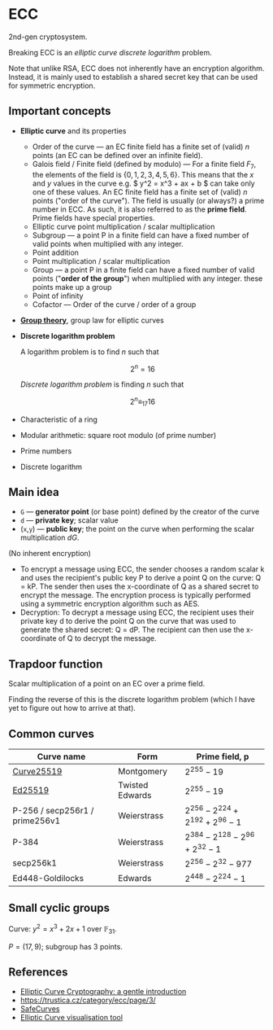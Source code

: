 # ECC

2nd-gen cryptosystem.

Breaking ECC is an _elliptic curve discrete logarithm_ problem.

Note that unlike RSA, ECC does not inherently have an encryption algorithm. Instead, it is mainly used to establish a shared secret key that can be used for symmetric encryption.

## Important concepts

* **Elliptic curve** and its properties
    * Order of the curve — an EC finite field has a finite set of (valid) *n* points (an EC can be defined over an infinite field).
    * Galois field / Finite field (defined by modulo) — For a finite field $F_7$, the elements of the field is $\{ 0, 1, 2, 3, 4, 5, 6 \}$. This means that the $x$ and $y$ values in the curve e.g. $ y^2 = x^3 + ax + b $ can take only one of these values. An EC finite field has a finite set of (valid) *n* points ("order of the curve"). The field is usually (or always?) a prime number in ECC. As such, it is also referred to as the **prime field**. Prime fields have special properties.
    * Elliptic curve point multiplication / scalar multiplication
    * Subgroup — a point P in a finite field can have a fixed number of valid points when multiplied with any integer.
    * Point addition
    * Point multiplication / scalar multiplication
    * Group — a point P in a finite field can have a fixed number of valid points ("**order of the group**") when multiplied with any integer. these points make up a group
    * Point of infinity
    * Cofactor — Order of the curve / order of a group

* **[Group theory](https://en.wikipedia.org/wiki/Group_(mathematics))**, group law for elliptic curves

* **Discrete logarithm problem**
  
    A logarithm problem is to find $n$ such that

    $$
    2^n = 16
    $$

    *Discrete logarithm problem* is finding $n$ such that

    $$
    2^n \equiv_{17} 16
    $$

* Characteristic of a ring
* Modular arithmetic: square root modulo (of prime number)
* Prime numbers
* Discrete logarithm

## Main idea

* `G` — **generator point** (or base point) defined by the creator of the curve
* `d` — **private key**; scalar value
* (`x`,`y`) — **public key**; the point on the curve when performing the scalar multiplication $dG$.

(No inherent encryption)
* To encrypt a message using ECC, the sender chooses a random scalar k and uses the recipient's public key P to derive a point Q on the curve: Q = kP. The sender then uses the x-coordinate of Q as a shared secret to encrypt the message. The encryption process is typically performed using a symmetric encryption algorithm such as AES.
* Decryption: To decrypt a message using ECC, the recipient uses their private key d to derive the point Q on the curve that was used to generate the shared secret: Q = dP. The recipient can then use the x-coordinate of Q to decrypt the message.

## Trapdoor function

Scalar multiplication of a point on an EC over a prime field.

Finding the reverse of this is the discrete logarithm problem (which I have yet to figure out how to arrive at that).

## Common curves

|Curve name| Form | Prime field, p |
|----|---| --- |
|[Curve25519](https://en.wikipedia.org/wiki/Curve25519)| Montgomery | $2^{255} - 19$ |
|[Ed25519](https://en.wikipedia.org/wiki/EdDSA#Ed25519)| Twisted Edwards | $2^{255} - 19$ |
|P-256 / secp256r1 / prime256v1|Weierstrass | $2^{256} - 2^{224} + 2^{192} + 2^{96} - 1$ |
|P-384| Weierstrass | $2^{384} - 2^{128} - 2^{96} + 2^{32} - 1$ |
|secp256k1| Weierstrass | $2^{256} - 2^{32} - 977$ |
|Ed448-Goldilocks| Edwards | $2^{448} - 2^{224} - 1$ |

## Small cyclic groups

Curve: $y^2 = x^3 + 2x + 1$ over $\mathbb{F}_{31}$.

$P = (17,9)$; subgroup has 3 points.


## References

* [Elliptic Curve Cryptography: a gentle introduction](https://andrea.corbellini.name/2015/05/17/elliptic-curve-cryptography-a-gentle-introduction/)
* https://trustica.cz/category/ecc/page/3/
* [SafeCurves](https://safecurves.cr.yp.to/)
* [Elliptic Curve visualisation tool](https://andrea.corbellini.name/ecc/interactive/reals-add.html)
